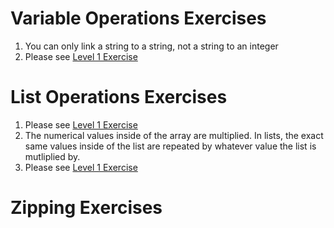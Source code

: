 # Variable Operations Exercises
1. You can only link a string to a string, not a string to an integer 
2. Please see [Level 1 Exercise](https://github.com/MiguelSwampy/pscyh403/blob/main/Assignment3/Level%201%20Exercises) 
# List Operations Exercises
1. Please see [Level 1 Exercise](https://github.com/MiguelSwampy/pscyh403/blob/main/Assignment3/Level%201%20Exercises) 
2. The numerical values inside of the array are multiplied. In lists, the exact same values inside of the list are repeated by whatever value the list is mutliplied by. 
3. Please see [Level 1 Exercise](https://github.com/MiguelSwampy/pscyh403/blob/main/Assignment3/Level%201%20Exercises) 
# Zipping Exercises 
